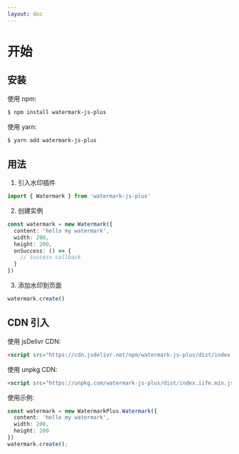 ```yaml
---
layout: doc
---
```


<el-backtop></el-backtop>

# 开始

## 安装

使用 npm:

```bash
$ npm install watermark-js-plus
```

使用 yarn:

```bash
$ yarn add watermark-js-plus
```

## 用法

1. 引入水印插件
```ts
import { Watermark } from 'watermark-js-plus'
```

2. 创建实例
```ts
const watermark = new Watermark({
  content: 'hello my watermark',
  width: 200,
  height: 200,
  onSuccess: () => {
    // success callback
  }
})
```

3. 添加水印到页面
```ts
watermark.create()
```

## CDN 引入

使用 jsDelivr CDN:

```html
<script src="https://cdn.jsdelivr.net/npm/watermark-js-plus/dist/index.iife.min.js"></script>
```

使用 unpkg CDN:

```html
<script src="https://unpkg.com/watermark-js-plus/dist/index.iife.min.js"></script>
```

使用示例:

```ts
const watermark = new WatermarkPlus.Watermark({
  content: 'hello my watermark',
  width: 200,
  height: 200
})
watermark.create();
```

